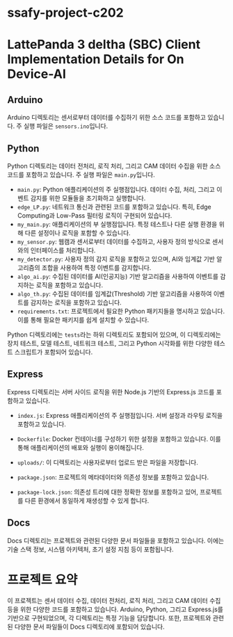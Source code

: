 # ssafy-project-c202


# LattePanda 3 deltha (SBC) Client Implementation Details for On Device-AI

## Arduino
Arduino 디렉토리는 센서로부터 데이터를 수집하기 위한 소스 코드를 포함하고 있습니다. 주 실행 파일은 `sensors.ino`입니다.

## Python
Python 디렉토리는 데이터 전처리, 로직 처리, 그리고 CAM 데이터 수집을 위한 소스 코드를 포함하고 있습니다. 주 실행 파일은 `main.py`입니다.

- `main.py`: Python 애플리케이션의 주 실행점입니다. 데이터 수집, 처리, 그리고 이벤트 감지를 위한 모듈들을 초기화하고 실행합니다.
- `edge_LP.py`: 네트워크 통신과 관련된 코드를 포함하고 있습니다. 특히, Edge Computing과 Low-Pass 필터링 로직이 구현되어 있습니다.
- `my_main.py`: 애플리케이션의 부 실행점입니다. 특정 테스트나 다른 실행 환경을 위해 다른 설정이나 로직을 포함할 수 있습니다.
- `my_sensor.py`: 웹캠과 센서로부터 데이터를 수집하고, 사용자 정의 방식으로 센서와의 인터페이스를 처리합니다.
- `my_detector.py`: 사용자 정의 감지 로직을 포함하고 있으며, AI와 임계값 기반 알고리즘의 조합을 사용하여 특정 이벤트를 감지합니다.
- `algo_ai.py`: 수집된 데이터를 AI(인공지능) 기반 알고리즘을 사용하여 이벤트를 감지하는 로직을 포함하고 있습니다.
- `algo_th.py`: 수집된 데이터를 임계값(Threshold) 기반 알고리즘을 사용하여 이벤트를 감지하는 로직을 포함하고 있습니다.
- `requirements.txt`: 프로젝트에서 필요한 Python 패키지들을 명시하고 있습니다. 이를 통해 필요한 패키지를 쉽게 설치할 수 있습니다.

Python 디렉토리에는 `tests`라는 하위 디렉토리도 포함되어 있으며, 이 디렉토리에는 장치 테스트, 모델 테스트, 네트워크 테스트, 그리고 Python 시각화를 위한 다양한 테스트 스크립트가 포함되어 있습니다.

## Express
Express 디렉토리는 서버 사이드 로직을 위한 Node.js 기반의 Express.js 코드를 포함하고 있습니다.

- `index.js`: Express 애플리케이션의 주 실행점입니다. 서버 설정과 라우팅 로직을 포함하고 있습니다.
- `Dockerfile`: Docker 컨테이너를 구성하기 위한 설정을 포함하고 있습니다. 이를 통해 애플리케이션의 배포와 실행이 용이해집니다.
- `uploads/`: 이 디렉토리는 사용자로부터 업로드 받은 파일을 저장합니다.

- `package.json`: 프로젝트의 메타데이터와 의존성 정보를 포함하고 있습니다.
- `package-lock.json`: 의존성 트리에 대한 정확한 정보를 포함하고 있어, 프로젝트를 다른 환경에서 동일하게 재생성할 수 있게 합니다.

## Docs
Docs 디렉토리는 프로젝트와 관련된 다양한 문서 파일들을 포함하고 있습니다. 이에는 기술 스택 정보, 시스템 아키텍처, 초기 설정 지침 등이 포함됩니다.

# 프로젝트 요약
이 프로젝트는 센서 데이터 수집, 데이터 전처리, 로직 처리, 그리고 CAM 데이터 수집 등을 위한 다양한 코드를 포함하고 있습니다. Arduino, Python, 그리고 Express.js를 기반으로 구현되었으며, 각 디렉토리는 특정 기능을 담당합니다. 또한, 프로젝트와 관련된 다양한 문서 파일들이 Docs 디렉토리에 포함되어 있습니다.